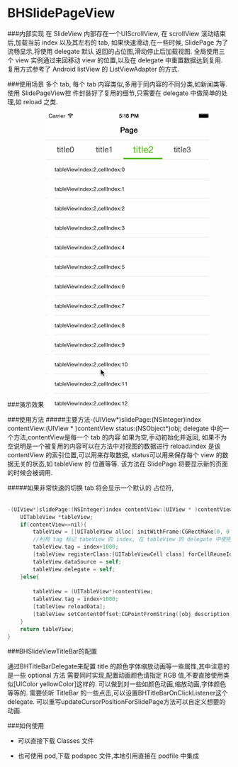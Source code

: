 # BHSlidePageView

###内部实现
  在 SlideView 内部存在一个UIScrollView, 在 scrollView 滚动结束后,加载当前 index
以及其左右的 tab, 如果快速滑动,在一些时候, SlidePage 为了流畅显示,将使用 delegate 默认
返回的占位图,滑动停止后加载视图.
  全局使用三个 view 实例通过来回移动 view 的位置,以及在 delegate 中重置数据达到复用.
  复用方式参考了 Android listView 的 ListViewAdapter 的方式.

###使用场景
  多个 tab, 每个 tab 内容类似,多用于同内容的不同分类,如新闻类等.使用 SlidePageView控
件封装好了复用的细节,只需要在 delegate 中做简单的处理,如 reload 之类.

###演示效果
![Alt text](Untitled.gif)

###使用方法
#####主要方法-(UIView*)slidePage:(NSInteger)index contentView:(UIView * )contentView status:(NSObject*)obj;
  delegate 中的一个方法,contentView是每一个 tab 的内容 如果为空,手动初始化并返回,
如果不为空说明是一个被复用的内容可以在方法中对视图的数据进行 reload.index 是该 contentView
的索引位置,可以用来存取数据, status可以用来保存每个 view 的数据无关的状态,如 tableView 的
位置等等.
    该方法在 SlidePage 将要显示新的页面的时候会被调用.

#####如果非常快速的切换 tab 将会显示一个默认的  占位符,

```objective-c

-(UIView*)slidePage:(NSInteger)index contentView:(UIView * )contentView status:(NSObject*)obj{
    UITableView *tableView;
    if(contentView==nil){
        tableView = [[UITableView alloc] initWithFrame:CGRectMake(0, 0, [UIScreen mainScreen].bounds.size.width, [UIScreen mainScreen].bounds.size.height)];
        //利用 tag 标记 tabeView 的 index, 在 tableView 的 delegate 中使用.
        tableView.tag = index+1000;
        [tableView registerClass:[UITableViewCell class] forCellReuseIdentifier:@"aaa"];
        tableView.dataSource = self;
        tableView.delegate = self;
    }else{
        
        tableView = (UITableView*)contentView;
        tableView.tag = index+1000;
        [tableView reloadData];
        [tableView setContentOffset:CGPointFromString([obj description])];
    }
    return tableView;
}

```

###BHSlideViewTitleBar的配置

通过BHTitleBarDelegate来配置 title 的颜色字体缩放动画等一些属性,其中注意的是一些 optional 方法
需要同时实现,配置动画颜色请指定 RGB 值,不要直接使用类似[UIColor yellowColor]这样的.
可以做到对一些如颜色动画,缩放动画,字体颜色等等的.
需要侦听 TitleBar 的一些点击,可以设置BHTitleBarOnClickListener这个 delegate.
可以重写updateCursorPositionForSlidePage方法可以自定义想要的动画.

###如何使用
-  可以直接下载 Classes 文件

-  也可使用 pod,下载 podspec 文件,本地引用直接在 podfile 中集成
